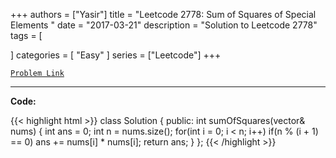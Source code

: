 
+++
authors = ["Yasir"]
title = "Leetcode 2778: Sum of Squares of Special Elements "
date = "2017-03-21"
description = "Solution to Leetcode 2778"
tags = [
    
]
categories = [
    "Easy"
]
series = ["Leetcode"]
+++



[`Problem Link`](https://leetcode.com/problems/sum-of-squares-of-special-elements/description/)

---

**Code:**

{{< highlight html >}}
class Solution {
public:
    int sumOfSquares(vector<int>& nums) {
        int ans = 0;
        int n = nums.size();
        for(int i = 0; i < n; i++)
            if(n % (i + 1) == 0) ans += nums[i] * nums[i];
        return ans;
    }
};
{{< /highlight >}}

